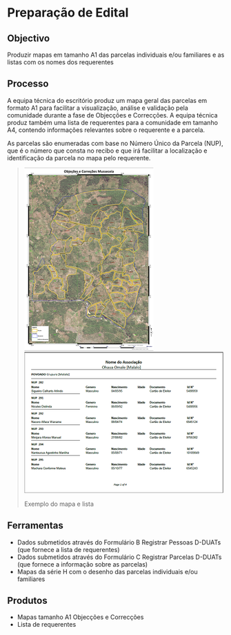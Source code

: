 # Preparação de Edital

## Objectivo

Produzir mapas em tamanho A1 das parcelas individuais e/ou familiares e as listas com os nomes dos requerentes

## Processo

A equipa técnica do escritório produz um mapa geral das parcelas em formato A1 para facilitar a visualização, análise e validação pela comunidade durante a fase de Objecções e Correcções. A equipa técnica produz também uma lista de requerentes para a comunidade em tamanho A4, contendo informações relevantes sobre o requerente e a parcela.

As parcelas são enumeradas com base no Número Único da Parcela \(NUP\), que é o número que consta no recibo e que irá facilitar a localização e identificação da parcela no mapa pelo requerente.

> ![](../.gitbook/assets/occ.png)![](../.gitbook/assets/occlist.PNG)
>
> Exemplo do mapa e lista

## Ferramentas

* Dados submetidos através do Formulário B Registrar Pessoas D-DUATs \(que fornece a lista de requerentes\)
* Dados submetidos através do Formulário C Registrar Parcelas D-DUATs  \(que fornece a informação sobre as parcelas\)
* Mapas da série H com o desenho das parcelas individuais e/ou familiares

## Produtos

* Mapas tamanho A1 Objecções e Correcções
* Lista de requerentes 

